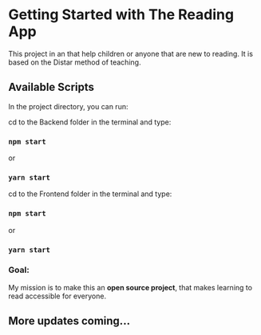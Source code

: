 # Getting Started with The Reading App

This project in an that help children or anyone that are new to reading. It is based on the Distar method of teaching.

## Available Scripts

In the project directory, you can run:

cd to the Backend folder in the terminal and type:
### `npm start`
or
### `yarn start`

cd to the Frontend folder in the terminal and type:
### `npm start`
or
### `yarn start`

### Goal:
My mission is to make this an <strong>open source project</strong>, that makes learning to read accessible for everyone.

<h2>More updates coming...</h2>
